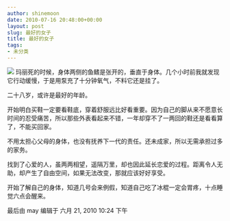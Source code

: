 ```yaml
---
author: shinemoon
date: 2010-07-16 20:48:00+00:00
layout: post
slug: 最好的女子
title: 最好的女子
tags:
- 未分类
---
```


![](http://img2.douban.com/lpic/s4140583.jpg) 玛丽死的时候，身体两侧的鱼鳍是张开的，垂直于身体。几个小时前我就发现它行动缓慢，于是用泵充了十分钟氧气，不料它还是挂了。  
  
二十八岁，或许是最好的年龄。  
  
开始明白买鞋一定要看鞋底，穿着舒服远比好看重要。因为自己的脚从来不愿意长时间的忍受痛苦，所以那些外表看起来不错，一年却穿不了一两回的鞋还是看看算了，不能买回家。  
  
不用太担心父母的身体，也没有抚养下一代的责任。还未成家，所以无需承担过多的家务。  
  
找到了心爱的人，虽两两相望，遥隔万里，却也因此延长恋爱的过程。距离令人无助，却产生了自由空间，如果无法改变，那就应该好好享受。  
  
开始了解自己的身体，知道几号会来例假，知道自己吃了冰棍一定会胃疼，十点睡觉六点会醒来。  
  
最后由 may 编辑于 六月 21, 2010 10:24 下午
